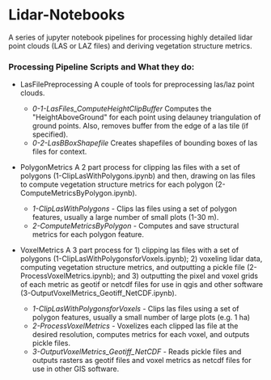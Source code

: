 # Lidar-Notebooks
A series of jupyter notebook pipelines for processing highly detailed lidar point clouds (LAS or LAZ files) and deriving vegetation structure metrics. 

### Processing Pipeline Scripts and What they do:

- LasFilePreprocessing
  A couple of tools for preprocessing las/laz point clouds.
    - *0-1-LasFiles_ComputeHeightClipBuffer* Computes the "HeightAboveGround" for each point using delauney triangulation of ground points. Also, removes buffer from the edge of a las tile (if specified). 
    - *0-2-LasBBoxShapefile* Creates shapefiles of bounding boxes of las files for context.
    
- PolygonMetrics
  A 2 part process for clipping las files with a set of polygons (1-ClipLasWithPolygons.ipynb) and then, drawing on las files to compute vegetation structure metrics for each polygon (2-ComputeMetricsByPolygon.ipynb). 
    - *1-ClipLasWithPolygons* - Clips las files using a set of polygon features, usually a large number of small plots (1-30 m).
    - *2-ComputeMetricsByPolygon* - Computes and save structural metrics for each polygon feature.
    
- VoxelMetrics
  A 3 part process for 1) clipping las files with a set of polygons (1-ClipLasWithPolygonsforVoxels.ipynb); 2) voxeling lidar data, computing vegetation structure metrics, and outputting a pickle file (2-ProcessVoxelMetrics.ipynb); and 3) outputting the pixel and voxel grids of each metric as geotif or netcdf files for use in qgis and other software (3-OutputVoxelMetrics_Geotiff_NetCDF.ipynb).
    - *1-ClipLasWithPolygonsforVoxels* - Clips las files using a set of polygon features, usually a small number of large plots (e.g. 1 ha)
    - *2-ProcessVoxelMetrics* - Voxelizes each clipped las file at the desired resolution, computes metrics for each voxel, and outputs pickle files.
    - *3-OutputVoxelMetrics_Geotiff_NetCDF* - Reads pickle files and outputs rasters as geotif files and voxel metrics as netcdf files for use in other GIS software.  